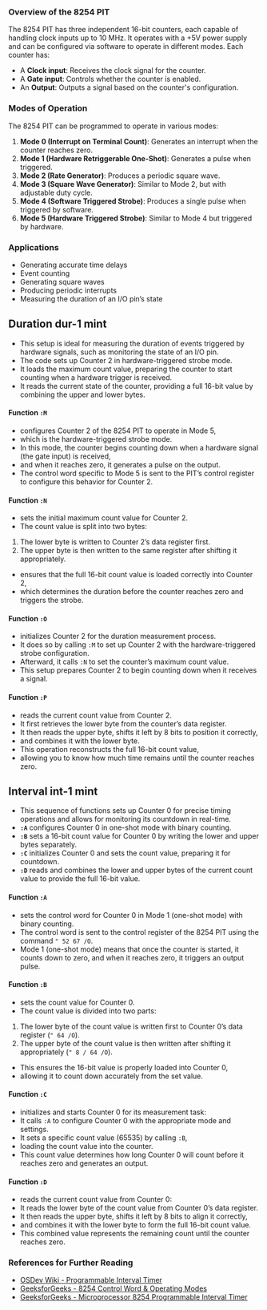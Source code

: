 
### Overview of the 8254 PIT
The 8254 PIT has three independent 16-bit counters, each capable of handling clock inputs up to 10 MHz. It operates with a +5V power supply and can be configured via software to operate in different modes. Each counter has:
- A **Clock input**: Receives the clock signal for the counter.
- A **Gate input**: Controls whether the counter is enabled.
- An **Output**: Outputs a signal based on the counter's configuration.

### Modes of Operation
The 8254 PIT can be programmed to operate in various modes:
1. **Mode 0 (Interrupt on Terminal Count)**: Generates an interrupt when the counter reaches zero.
2. **Mode 1 (Hardware Retriggerable One-Shot)**: Generates a pulse when triggered.
3. **Mode 2 (Rate Generator)**: Produces a periodic square wave.
4. **Mode 3 (Square Wave Generator)**: Similar to Mode 2, but with adjustable duty cycle.
5. **Mode 4 (Software Triggered Strobe)**: Produces a single pulse when triggered by software.
6. **Mode 5 (Hardware Triggered Strobe)**: Similar to Mode 4 but triggered by hardware.

### Applications
- Generating accurate time delays
- Event counting
- Generating square waves
- Producing periodic interrupts
- Measuring the duration of an I/O pin’s state

## Duration dur-1 mint
- This setup is ideal for measuring the duration of events triggered by hardware signals, such as monitoring the state of an I/O pin.
- The code sets up Counter 2 in hardware-triggered strobe mode.
- It loads the maximum count value, preparing the counter to start counting when a hardware trigger is received.
- It reads the current state of the counter, providing a full 16-bit value by combining the upper and lower bytes.

#### Function `:M`
- configures Counter 2 of the 8254 PIT to operate in Mode 5,
- which is the hardware-triggered strobe mode.
- In this mode, the counter begins counting down when a hardware signal (the gate input) is received,
- and when it reaches zero, it generates a pulse on the output.
- The control word specific to Mode 5 is sent to the PIT’s control register to configure this behavior for Counter 2.

#### Function `:N`
- sets the initial maximum count value for Counter 2.
- The count value is split into two bytes:
1. The lower byte is written to Counter 2’s data register first.
2. The upper byte is then written to the same register after shifting it appropriately.
- ensures that the full 16-bit count value is loaded correctly into Counter 2,
- which determines the duration before the counter reaches zero and triggers the strobe.

#### Function `:O`
- initializes Counter 2 for the duration measurement process.
- It does so by calling `:M` to set up Counter 2 with the hardware-triggered strobe configuration.
- Afterward, it calls `:N` to set the counter’s maximum count value.
- This setup prepares Counter 2 to begin counting down when it receives a signal.

#### Function `:P`
- reads the current count value from Counter 2.
- It first retrieves the lower byte from the counter’s data register.
- It then reads the upper byte, shifts it left by 8 bits to position it correctly,
- and combines it with the lower byte.
- This operation reconstructs the full 16-bit count value,
- allowing you to know how much time remains until the counter reaches zero.

## Interval int-1 mint
- This sequence of functions sets up Counter 0 for precise timing operations and allows for monitoring its countdown in real-time.
- **`:A`** configures Counter 0 in one-shot mode with binary counting.
- **`:B`** sets a 16-bit count value for Counter 0 by writing the lower and upper bytes separately.
- **`:C`** initializes Counter 0 and sets the count value, preparing it for countdown.
- **`:D`** reads and combines the lower and upper bytes of the current count value to provide the full 16-bit value.

#### Function `:A`
- sets the control word for Counter 0 in Mode 1 (one-shot mode) with binary counting. 
- The control word is sent to the control register of the 8254 PIT using the command `" 52 67 /O`. 
- Mode 1 (one-shot mode) means that once the counter is started, it counts down to zero, and when it reaches zero, it triggers an output pulse.

#### Function `:B`
- sets the count value for Counter 0.
- The count value is divided into two parts:
1. The lower byte of the count value is written first to Counter 0’s data register (`" 64 /O`).
2. The upper byte of the count value is then written after shifting it appropriately (`" 8 / 64 /O`).
- This ensures the 16-bit value is properly loaded into Counter 0,
- allowing it to count down accurately from the set value.

#### Function `:C`
- initializes and starts Counter 0 for its measurement task:
- It calls `:A` to configure Counter 0 with the appropriate mode and settings.
- It sets a specific count value (65535) by calling `:B`,
- loading the count value into the counter.
- This count value determines how long Counter 0 will count before it reaches zero and generates an output.

#### Function `:D`
- reads the current count value from Counter 0:
- It reads the lower byte of the count value from Counter 0’s data register.
- It then reads the upper byte, shifts it left by 8 bits to align it correctly,
- and combines it with the lower byte to form the full 16-bit count value.
- This combined value represents the remaining count until the counter reaches zero.




### References for Further Reading
- [OSDev Wiki - Programmable Interval Timer](https://wiki.osdev.org/Programmable_Interval_Timer)
- [GeeksforGeeks - 8254 Control Word & Operating Modes](https://www.geeksforgeeks.org/8254-control-word-operating-modes/)
- [GeeksforGeeks - Microprocessor 8254 Programmable Interval Timer](https://www.geeksforgeeks.org/microprocessor-8254-programmable-interval-timer/)


